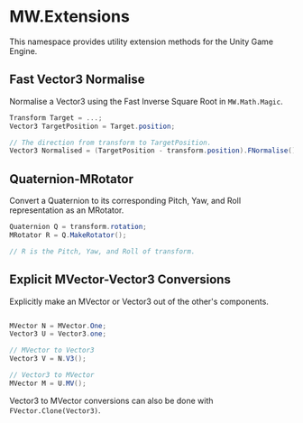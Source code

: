 ﻿# MW.Extensions
This namespace provides utility extension methods for the Unity Game Engine.

## Fast Vector3 Normalise
Normalise a Vector3 using the Fast Inverse Square Root in `MW.Math.Magic`.
```cs
Transform Target = ...;
Vector3 TargetPosition = Target.position;

// The direction from transform to TargetPosition.
Vector3 Normalised = (TargetPosition - transform.position).FNormalise();
```

## Quaternion-MRotator
Convert a Quaternion to its corresponding Pitch, Yaw, and Roll representation as an MRotator.
```cs
Quaternion Q = transform.rotation;
MRotator R = Q.MakeRotator();

// R is the Pitch, Yaw, and Roll of transform.
```

## Explicit MVector-Vector3 Conversions
Explicitly make an MVector or Vector3 out of the other's components.
```cs

MVector N = MVector.One;
Vector3 U = Vector3.one;

// MVector to Vector3
Vector3 V = N.V3();

// Vector3 to MVector
MVector M = U.MV();
```
Vector3 to MVector conversions can also be done with `FVector.Clone(Vector3)`.